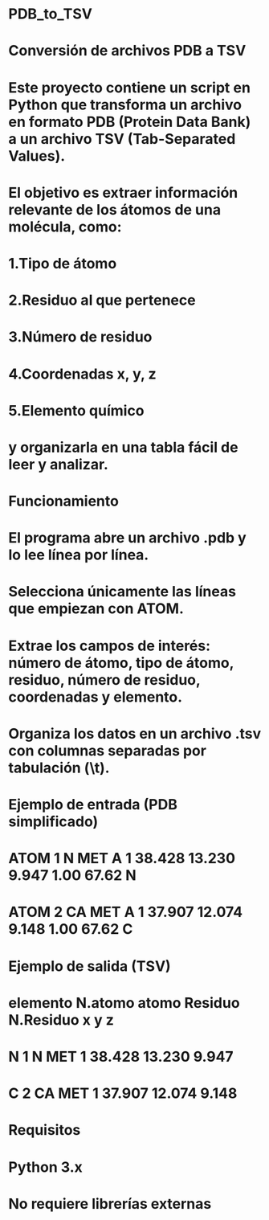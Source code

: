 # PDB_to_TSV

# Conversión de archivos PDB a TSV

# Este proyecto contiene un script en Python que transforma un archivo en formato PDB (Protein Data Bank) a un archivo TSV (Tab-Separated Values).
# El objetivo es extraer información relevante de los átomos de una molécula, como:

# 1.Tipo de átomo
# 2.Residuo al que pertenece
# 3.Número de residuo
# 4.Coordenadas x, y, z
# 5.Elemento químico

# y organizarla en una tabla fácil de leer y analizar.

# Funcionamiento

# El programa abre un archivo .pdb y lo lee línea por línea.
# Selecciona únicamente las líneas que empiezan con ATOM.
# Extrae los campos de interés: número de átomo, tipo de átomo, residuo, número de residuo, coordenadas y elemento.
# Organiza los datos en un archivo .tsv con columnas separadas por tabulación (\t).

# Ejemplo de entrada (PDB simplificado)
#   ATOM      1  N   MET A   1      38.428  13.230   9.947  1.00 67.62           N
#   ATOM      2  CA  MET A   1      37.907  12.074   9.148  1.00 67.62           C

# Ejemplo de salida (TSV)
# elemento	N.atomo	atomo	Residuo	N.Residuo	      x	     y	    z
#     N	        1	    N	    MET	    1	        38.428	13.230	9.947
#     C	        2	    CA	  MET	    1	        37.907	12.074	9.148

# Requisitos
#  Python 3.x
#  No requiere librerías externas
